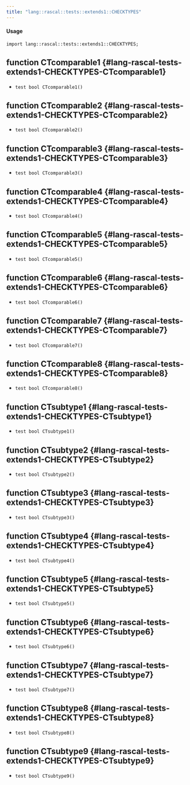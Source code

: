 ```yaml
---
title: "lang::rascal::tests::extends1::CHECKTYPES"
---
```


#### Usage

`import lang::rascal::tests::extends1::CHECKTYPES;`


## function CTcomparable1 {#lang-rascal-tests-extends1-CHECKTYPES-CTcomparable1}

* ``test bool CTcomparable1()``

## function CTcomparable2 {#lang-rascal-tests-extends1-CHECKTYPES-CTcomparable2}

* ``test bool CTcomparable2()``

## function CTcomparable3 {#lang-rascal-tests-extends1-CHECKTYPES-CTcomparable3}

* ``test bool CTcomparable3()``

## function CTcomparable4 {#lang-rascal-tests-extends1-CHECKTYPES-CTcomparable4}

* ``test bool CTcomparable4()``

## function CTcomparable5 {#lang-rascal-tests-extends1-CHECKTYPES-CTcomparable5}

* ``test bool CTcomparable5()``

## function CTcomparable6 {#lang-rascal-tests-extends1-CHECKTYPES-CTcomparable6}

* ``test bool CTcomparable6()``

## function CTcomparable7 {#lang-rascal-tests-extends1-CHECKTYPES-CTcomparable7}

* ``test bool CTcomparable7()``

## function CTcomparable8 {#lang-rascal-tests-extends1-CHECKTYPES-CTcomparable8}

* ``test bool CTcomparable8()``

## function CTsubtype1 {#lang-rascal-tests-extends1-CHECKTYPES-CTsubtype1}

* ``test bool CTsubtype1()``

## function CTsubtype2 {#lang-rascal-tests-extends1-CHECKTYPES-CTsubtype2}

* ``test bool CTsubtype2()``

## function CTsubtype3 {#lang-rascal-tests-extends1-CHECKTYPES-CTsubtype3}

* ``test bool CTsubtype3()``

## function CTsubtype4 {#lang-rascal-tests-extends1-CHECKTYPES-CTsubtype4}

* ``test bool CTsubtype4()``

## function CTsubtype5 {#lang-rascal-tests-extends1-CHECKTYPES-CTsubtype5}

* ``test bool CTsubtype5()``

## function CTsubtype6 {#lang-rascal-tests-extends1-CHECKTYPES-CTsubtype6}

* ``test bool CTsubtype6()``

## function CTsubtype7 {#lang-rascal-tests-extends1-CHECKTYPES-CTsubtype7}

* ``test bool CTsubtype7()``

## function CTsubtype8 {#lang-rascal-tests-extends1-CHECKTYPES-CTsubtype8}

* ``test bool CTsubtype8()``

## function CTsubtype9 {#lang-rascal-tests-extends1-CHECKTYPES-CTsubtype9}

* ``test bool CTsubtype9()``

